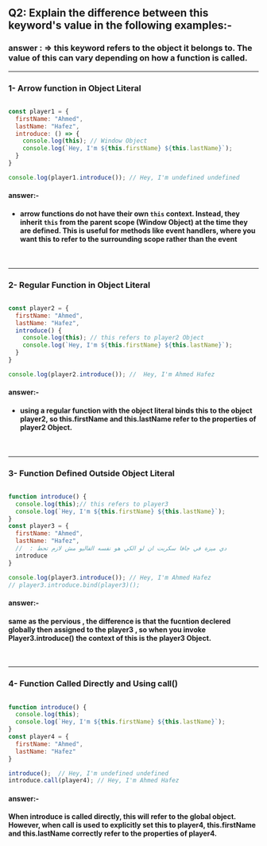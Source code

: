 ## Q2: Explain the difference between this keyword's value in the following examples:-

### answer : => this keyword refers to the object it belongs to. The value of this can vary depending on how a function is called.

  ---

### 1- Arrow function in Object Literal

```js 

const player1 = {
  firstName: "Ahmed",
  lastName: "Hafez",
  introduce: () => {
    console.log(this); // Window Object
    console.log(`Hey, I'm ${this.firstName} ${this.lastName}`);
  }
}

console.log(player1.introduce()); // Hey, I'm undefined undefined

```

#### answer:- 
- #### arrow functions do not have their own `this` context. Instead, they inherit `this` from the parent scope (Window Object) at the time they are defined. This is useful for methods like event handlers, where you want this to refer to the surrounding scope rather than the event


<br>

--- 

### 2- Regular Function in Object Literal

```js

const player2 = {
  firstName: "Ahmed",
  lastName: "Hafez",
  introduce() {
    console.log(this); // this refers to player2 Object
    console.log(`Hey, I'm ${this.firstName} ${this.lastName}`);
  }
}

console.log(player2.introduce()); //  Hey, I'm Ahmed Hafez

```

#### answer:-
- ####  using a regular function with the object literal binds this to the object player2, so this.firstName and this.lastName refer to the properties of player2 Object.
  
<br>

---

### 3- Function Defined Outside Object Literal

```js

function introduce() {
  console.log(this);// this refers to player3
  console.log(`Hey, I'm ${this.firstName} ${this.lastName}`);
}
const player3 = {
  firstName: "Ahmed",
  lastName: "Hafez",
  //  : دي ميزة في جافا سكربت ان لو الكي هو نفسه الفاليو مش لازم تحط  
  introduce
}

console.log(player3.introduce()); // Hey, I'm Ahmed Hafez
// player3.introduce.bind(player3)();  

```
#### answer:- 
#### same as the pervious , the difference is that the fucntion declered globally then assigned to the player3 , so when you invoke Player3.introduce() the context of this is the player3 Object.

<br>

---

### 4- Function Called Directly and Using call()

```js

function introduce() {
  console.log(this);
  console.log(`Hey, I'm ${this.firstName} ${this.lastName}`);
}
const player4 = {
  firstName: "Ahmed",
  lastName: "Hafez"
}

introduce();  // Hey, I'm undefined undefined
introduce.call(player4); // Hey, I'm Ahmed Hafez    

```

#### answer:-
#### When introduce is called directly, this will refer to the global object. However, when call is used to explicitly set this to player4, this.firstName and this.lastName correctly refer to the properties of player4.